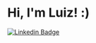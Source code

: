   
# Hi, I'm Luiz! :)

<!-- [![Github Badge](https://img.shields.io/badge/-Github-000?style=flat-square&logo=Github&logoColor=white&link=https://github.com/J0se-Luiz)](https://github.com/J0se-Luiz) -->
[![Linkedin Badge](https://img.shields.io/badge/-LinkedIn-blue?style=flat-square&logo=Linkedin&logoColor=white&link=https://www.linkedin.com/in/luiz-santos-516182216//)](https://www.linkedin.com/in/luiz-santos-516182216/)


<!-- ### About me
I currently work with React/Styled Components/Next/ApolloGraphql/Story Book/Jest.
Motivated by new experiences and new knowledge, but always focused on improving certain subjects/technologies.
Passionate about technology since when I understand myself by people =)

### Courses
- [Alura](https://cursos.alura.com.br/user/joseluizsantos231293/fullCertificate/1cf1fd2c9b77cd6df85a1f9691f64a4a) ✍🏼 - These are technical courses in various technologies, such as React, Styled Components, Jest, Typescript, Git and more

- [School Of Net](https://schoolofnet-allcourses-jose-luiz.surge.sh/) ✍🏼 - These are technical courses in various technologies, such as Next, Angular, Javascript, Redux, Webpack and much more =) -->

<!-- - [Blog]() ✍🏼 - -->
<!-- - [Website]) 💻- -->

<!-- ## Data and Statistics
<p align="left"> 
  <img height='165' src="https://github-readme-stats.vercel.app/api?username=J0se-Luiz&show_icons=true&theme=dark&hide=contribs,prs&count_private=true"></img>
 -->
<!--  <img src="https://github-readme-stats.vercel.app/api/top-langs/?username=J0se-Luiz&layout=compact&langs_count=10&theme=dark"></img> -->

<!-- </p>
<br> -->

<!-- ![Snake animation](https://github.com/J0se-Luiz/J0se-Luiz/blob/output/github-contribution-grid-snake.svg) -->


<!-- ### Qoute: what I don't know, I search on Google =)
  <p align="center">
    Number of visits to Github profile: <br> <img src="https://profile-counter.glitch.me/J0se-Luiz/count.svg" alt="Numero de visitas">
</p> -->
